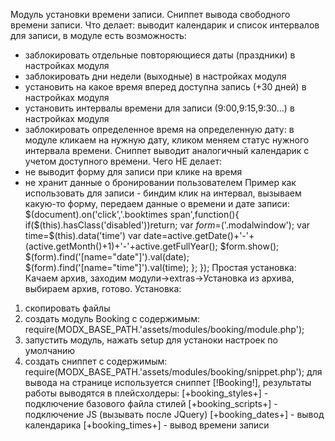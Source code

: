 Модуль установки времени записи.
Сниппет вывода свободного времени записи.
Что делает:
выводит календарик и список интервалов для записи, в модуле есть возможность:
- заблокировать отдельные повторяющиеся даты (праздники) в настройках модуля
- заблокировать дни недели (выходные) в настройках модуля
- установить на какое время вперед доступна запись (+30 дней) в настройках модуля
- установить интервалы времени для записи (9:00,9:15,9:30...) в настройках модуля
- заблокировать определенное время на определенную дату:
в модуле кликаем на нужную дату, кликом меняем статус нужного интервала времени.
Сниппет выводит аналогичный календарик с учетом доступного времени.
Чего НЕ делает:
- не выводит форму для записи при клике на время
- не хранит данные о бронировании пользователем
Пример как использовать для записи - биндим клик на интервал, вызываем какую-то форму, передаем данные о времени и дате записи:
$(document).on('click','.booktimes span',function(){
			if($(this).hasClass('disabled'))return;
			var $form=$('.modalwindow');
			var time=$(this).data('time')
			var date=active.getDate()+'-'+(active.getMonth()+1)+'-'+active.getFullYear(); 
			$form.show();
			$(form).find('[name="date"]').val(date);
      $(form).find('[name="time"]').val(time);
		};
});
Простая установка:
Качаем архив, заходим модули->extras->Установка из архива, выбираем архив, готово.
Установка:
1) скопировать файлы
2) создать модуль Booking c содержимым:
require(MODX_BASE_PATH.'assets/modules/booking/module.php');
3) запустить модуль, нажать setup для устаноки настроек по умолчанию
4) создать сниппет с содержимым:
require(MODX_BASE_PATH.'assets/modules/booking/snippet.php');
для вывода на странице используется сниппет [!Booking!], результаты работы выводятся в плейсхолдеры:
[+booking_styles+] - подключение базового файла стилей
[+booking_scripts+] - подключение JS (вызывать после JQuery)
[+booking_dates+] - вывод календарика
[+booking_times+] - вывод времени записи
